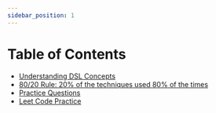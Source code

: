 ```yaml
---
sidebar_position: 1
---
```


# Table of Contents
* [Understanding DSL Concepts](./understanding-dsl-concept)
* [80/20 Rule: 20% of the techniques used 80% of the times](./dsl-80-20)
* [Practice Questions](./datastructure)
* [Leet Code Practice](./leet-code-practice/practice-questions)
